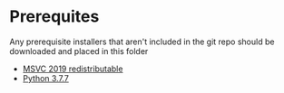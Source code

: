 # Prerequites

Any prerequisite installers that aren't included in the git repo should be downloaded and placed in this folder

- [MSVC 2019 redistributable](https://support.microsoft.com/en-us/help/2977003/the-latest-supported-visual-c-downloads)
- [Python 3.7.7](https://www.python.org/ftp/python/3.7.7/python-3.7.7-amd64.exe)
